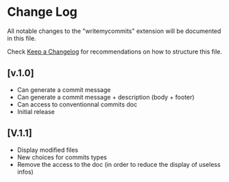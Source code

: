 # Change Log

All notable changes to the "writemycommits" extension will be documented in this file.

Check [Keep a Changelog](http://keepachangelog.com/) for recommendations on how to structure this file.

## [v.1.0]

- Can generate a commit message
- Can generate a commit message + description (body + footer)
- Can access to conventionnal commits doc
- Initial release

## [V.1.1]

- Display modified files
- New choices for commits types
- Remove the access to the doc (in order to reduce the display of useless infos)